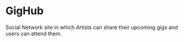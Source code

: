 # GigHub
Social Network site in which Artists can share their upcoming gigs and users can attend them.
